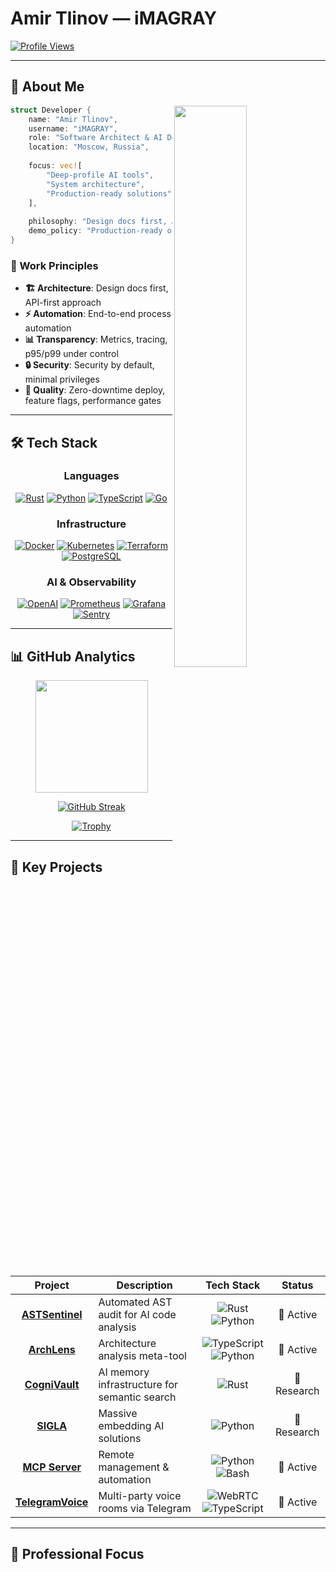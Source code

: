 # Amir Tlinov — iMAGRAY
[![Profile Views](https://komarev.com/ghpvc/?username=iMAGRAY&style=for-the-badge&color=f093fb&label=Profile+Views)](https://github.com/iMAGRAY)

---

## 🚀 About Me

<img align="right" src="https://github-readme-stats.vercel.app/api?username=iMAGRAY&show_icons=true&theme=tokyonight&include_all_commits=true&count_private=true&hide_border=true&bg_color=0d1117" width="48%" />

```rust
struct Developer {
    name: "Amir Tlinov",
    username: "iMAGRAY",  
    role: "Software Architect & AI Developer",
    location: "Moscow, Russia",
    
    focus: vec![
        "Deep-profile AI tools",
        "System architecture", 
        "Production-ready solutions"
    ],
    
    philosophy: "Design docs first, API-first",
    demo_policy: "Production-ready only"
}
```

### 🎯 Work Principles

- **🏗️ Architecture**: Design docs first, API-first approach
- **⚡ Automation**: End-to-end process automation  
- **📊 Transparency**: Metrics, tracing, p95/p99 under control
- **🔒 Security**: Security by default, minimal privileges
- **🎯 Quality**: Zero-downtime deploy, feature flags, performance gates

---

## 🛠️ Tech Stack

<div align="center">

### Languages

[![Rust](https://img.shields.io/badge/Rust-000000?style=for-the-badge&logo=rust&logoColor=white)](https://www.rust-lang.org/)
[![Python](https://img.shields.io/badge/Python-3776AB?style=for-the-badge&logo=python&logoColor=white)](https://python.org/)
[![TypeScript](https://img.shields.io/badge/TypeScript-007ACC?style=for-the-badge&logo=typescript&logoColor=white)](https://www.typescriptlang.org/)
[![Go](https://img.shields.io/badge/Go-00ADD8?style=for-the-badge&logo=go&logoColor=white)](https://golang.org/)

### Infrastructure  

[![Docker](https://img.shields.io/badge/Docker-2496ED?style=for-the-badge&logo=docker&logoColor=white)](https://docker.com/)
[![Kubernetes](https://img.shields.io/badge/Kubernetes-326CE5?style=for-the-badge&logo=kubernetes&logoColor=white)](https://kubernetes.io/)
[![Terraform](https://img.shields.io/badge/Terraform-7B42BC?style=for-the-badge&logo=terraform&logoColor=white)](https://terraform.io/)
[![PostgreSQL](https://img.shields.io/badge/PostgreSQL-316192?style=for-the-badge&logo=postgresql&logoColor=white)](https://postgresql.org/)

### AI & Observability

[![OpenAI](https://img.shields.io/badge/OpenAI-412991?style=for-the-badge&logo=openai&logoColor=white)](https://openai.com/)
[![Prometheus](https://img.shields.io/badge/Prometheus-E6522C?style=for-the-badge&logo=prometheus&logoColor=white)](https://prometheus.io/)
[![Grafana](https://img.shields.io/badge/Grafana-F46800?style=for-the-badge&logo=grafana&logoColor=white)](https://grafana.com/)
[![Sentry](https://img.shields.io/badge/Sentry-362D59?style=for-the-badge&logo=sentry&logoColor=white)](https://sentry.io/)

</div>

---

## 📊 GitHub Analytics

<div align="center">

<img height="180em" src="https://github-readme-stats.vercel.app/api/top-langs/?username=iMAGRAY&layout=compact&langs_count=8&theme=tokyonight&hide_border=true&bg_color=0d1117" />

[![GitHub Streak](https://github-readme-streak-stats-eight.vercel.app/?user=iMAGRAY)](https://github.com/iMAGRAY)

[![Trophy](https://github-profile-trophy.vercel.app/?username=iMAGRAY&theme=tokyonight&no-frame=true&no-bg=true&margin-w=4&column=7)](https://github.com/iMAGRAY)

</div>

---

## 🚀 Key Projects

<div align="center">

| Project | Description | Tech Stack | Status |
|:-------:|-------------|:----------:|:------:|
| **[ASTSentinel](https://github.com/iMAGRAY/ASTSentinel)** | Automated AST audit for AI code analysis | ![Rust](https://img.shields.io/badge/-Rust-000000?style=flat&logo=rust) ![Python](https://img.shields.io/badge/-Python-3776AB?style=flat&logo=python) | 🚀 Active |
| **[ArchLens](https://github.com/iMAGRAY/ArchLens)** | Architecture analysis meta-tool | ![TypeScript](https://img.shields.io/badge/-TypeScript-007ACC?style=flat&logo=typescript) ![Python](https://img.shields.io/badge/-Python-3776AB?style=flat&logo=python) | 🚀 Active |
| **[CogniVault](https://github.com/iMAGRAY/CogniVault)** | AI memory infrastructure for semantic search | ![Rust](https://img.shields.io/badge/-Rust-000000?style=flat&logo=rust) | 🔬 Research |
| **[SIGLA](https://github.com/iMAGRAY/SIGLA)** | Massive embedding AI solutions | ![Python](https://img.shields.io/badge/-Python-3776AB?style=flat&logo=python) | 🔬 Research |
| **[MCP Server](https://github.com/iMAGRAY/PSQL_SSH_API_MCP)** | Remote management & automation | ![Python](https://img.shields.io/badge/-Python-3776AB?style=flat&logo=python) ![Bash](https://img.shields.io/badge/-Bash-4EAA25?style=flat&logo=gnu-bash) | 🚀 Active |
| **[TelegramVoice](https://github.com/iMAGRAY/TelegramVoice)** | Multi-party voice rooms via Telegram | ![WebRTC](https://img.shields.io/badge/-WebRTC-333333?style=flat) ![TypeScript](https://img.shields.io/badge/-TypeScript-007ACC?style=flat&logo=typescript) | 🚀 Active |

</div>

---

## 💼 Professional Focus
